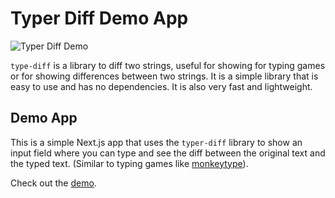 # Typer Diff Demo App

![Typer Diff Demo](https://typer-diff.shivi.io/demo.png)

`type-diff` is a library to diff two strings, useful for showing for typing games or for showing differences between two strings. It is a simple library that is easy to use and has no dependencies. It is also very fast and lightweight.

## Demo App

This is a simple Next.js app that uses the `typer-diff` library to show an input field where you can type and see the diff between the original text and the typed text. (Similar to typing games like [monkeytype](https://monkeytype.com/)).

Check out the [demo](https://typer-diff.vercel.app/).